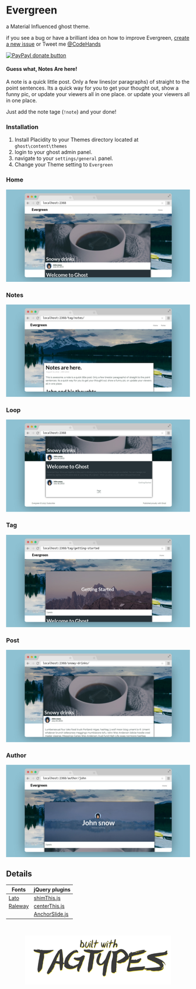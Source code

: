 # Evergreen
a Material Influenced ghost theme.

if you see a bug or have a brilliant idea on how to improve Evergreen, [create a new issue](https://github.com/DanielTamkin/Evergreen/issues) or Tweet me [@CodeHands](https://twitter.com/CodeHands)

[![PayPayl donate button](https://img.shields.io/badge/donate-paypal-brightgreen.svg)](https://www.paypal.com/cgi-bin/webscr?cmd=_s-xclick&hosted_button_id=SGNLGR9725Y2U "Donate to DanielTamkin")

#### Guess what, Notes Are here!
A note is a quick little post. Only a few lines(or paragraphs) of straight to the point sentences. Its a quick way for you to get your thought out, show a funny pic, or update your viewers all in one place. or update your viewers all in one place.

Just add the note tage (`!note`) and your done!

### Installation
 1. Install Placidity to your Themes directory located at `ghost\content\themes`
 2. login to your ghost admin panel.
 3. navigate to your `settings/general` panel.
 4. Change your Theme setting to `Evergreen`


 ### Home
 ![Evergreen-Home](screenshots/evergreen-home.jpg)

 ### Notes

 ![Evergreen-Notes](screenshots/evergreen-notes.jpg)

 ### Loop
 ![Evergreen-Loop](screenshots/evergreen-loop.jpg)

 ### Tag
 ![Placidity-Tag](screenshots/evergreen-tag.jpg)

 ### Post
 ![Evergreen-Post](screenshots/evergreen-post.jpg)

 ### Author
 ![Evergreen-SuggestedReads](screenshots/evergreen-author.jpg)


 Details
 ---
 | Fonts  | jQuery plugins |
 | ------------- | ------------- |
 | [Lato](https://www.google.com/fonts#UsePlace:use/Collection:Lato)  | [shimThis.js](https://github.com/DanielTamkin/AnchorSlide.js)  |
 | [Raleway](https://www.google.com/fonts#UsePlace:use/Collection:Raleway)  | [centerThis.js](https://github.com/DanielTamkin/centerThis.js) |
 || [AnchorSlide.js](https://github.com/DanielTamkin/AnchorSlide.js) |

</br>

 <p align="center">
   <a href="https://github.com/DanielTamkin/tagtypes">
    <img alt="tagtypes - for ghost" width="400" src="https://github.com/DanielTamkin/tagtypes/blob/master/screenshots/tagtypes-builtwith.png"/>
  </a>
 </p>
